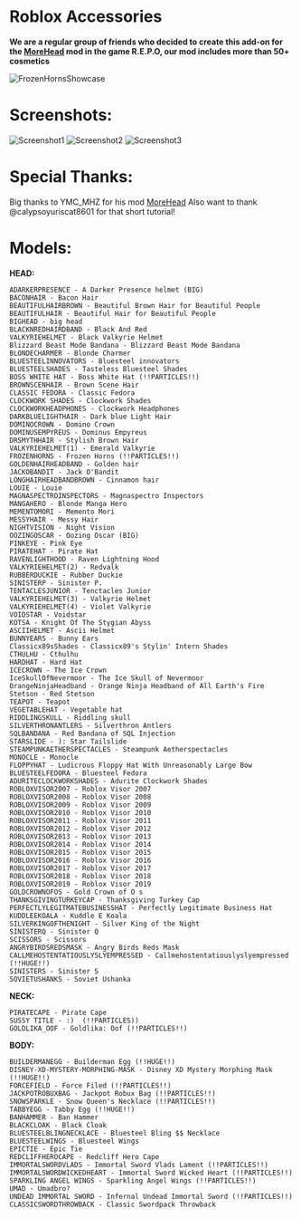 # Roblox Accessories
**We are a regular group of friends who decided to create this add-on for the [MoreHead](https://thunderstore.io/c/repo/p/YMC_MHZ/MoreHead/) mod in the game R.E.P.O, our mod includes more than 50+ cosmetics**

![FrozenHornsShowcase](https://github.com/user-attachments/assets/68c58ba5-e1e2-4c06-a99e-2c6ba1e211e5)


# Screenshots:


![Screenshot1](https://github.com/user-attachments/assets/7ce0270a-7766-4ab4-9123-bc5b803d7743)
![Screenshot2](https://github.com/user-attachments/assets/2fc1b54a-8bef-41be-8f18-ecc7304ea94d)
![Screenshot3](https://github.com/user-attachments/assets/1db64644-fadf-4fa6-8e74-15675d6d0b56)


# Special Thanks:
Big thanks to YMC_MHZ for his mod [MoreHead](https://thunderstore.io/c/repo/p/YMC_MHZ/MoreHead/)
Also want to thank @calypsoyuriscat8601 for that short tutorial!

# Models:

**HEAD:**
```
ADARKERPRESENCE - A Darker Presence helmet (BIG)
BACONHAIR - Bacon Hair
BEAUTIFULHAIRBROWN - Beautiful Brown Hair for Beautiful People 
BEAUTIFULHAIR - Beautiful Hair for Beautiful People 
BIGHEAD - big head
BLACKNREDHAIRDBAND - Black And Red
VALKYRIEHELMET - Black Valkyrie Helmet
Blizzard Beast Mode Bandana - Blizzard Beast Mode Bandana
BLONDECHARMER - Blonde Charmer
BLUESTEELINNOVATORS - Bluesteel innovators
BLUESTEELSHADES - Tasteless Bluesteel Shades
BOSS WHITE HAT - Boss White Hat (!!PARTICLES!!)
BROWNSCENHAIR - Brown Scene Hair 
CLASSIC FEDORA - Classic Fedora
CLOCKWORK SHADES - Clockwork Shades
CLOCKWORKHEADPHONES - Clockwork Headphones
DARKBLUELIGHTHAIR - Dark blue Light Hair
DOMINOCROWN - Domino Crown
DOMINUSEMPYREUS - Dominus Empyreus
DRSMYTHHAIR - Stylish Brown Hair
VALKYRIEHELMET(1) - Emerald Valkyrie
FROZENHORNS - Frozen Horns (!!PARTICLES!!)
GOLDENHAIRHEADBAND - Golden hair 
JACKOBANDIT - Jack O'Bandit
LONGHAIRHEADBANDBROWN - Cinnamon hair
LOUIE - Louie
MAGNASPECTROINSPECTORS - Magnaspectro Inspectors
MANGAHERO - Blonde Manga Hero
MEMENTOMORI - Memento Mori
MESSYHAIR - Messy Hair
NIGHTVISION - Night Vision
OOZINGOSCAR - Oozing Oscar (BIG)
PINKEYE - Pink Eye
PIRATEHAT - Pirate Hat
RAVENLIGHTHOOD - Raven Lightning Hood
VALKYRIEHELMET(2) - Redvalk
RUBBERDUCKIE - Rubber Duckie
SINISTERP - Sinister P.
TENTACLESJUNIOR - Tenctacles Junior
VALKYRIEHELMET(3) - Valkyrie Helmet
VALKYRIEHELMET(4) - Violet Valkyrie
VOIDSTAR - Voidstar
KOTSA - Knight Of The Stygian Abyss
ASCIIHELMET - Ascii Helmet
BUNNYEARS - Bunny Ears
Classicx89sShades - Classicx89's Stylin' Intern Shades
CTHULHU - Cthulhu
HARDHAT - Hard Hat
ICECROWN - The Ice Crown
IceSkullOfNevermoor - The Ice Skull of Nevermoor
OrangeNinjaHeadband - Orange Ninja Headband of All Earth's Fire
Stetson - Red Stetson
TEAPOT - Teapot
VEGETABLEHAT - Vegetable hat
RIDDLINGSKULL - Riddling skull
SILVERTHRONANTLERS - Silverthron Antlers
SQLBANDANA - Red Bandana of SQL Injection
STARSLIDE - ): Star Tailslide
STEAMPUNKAETHERSPECTACLES - Steampunk Aetherspectacles
MONOCLE - Monocle
FLOPPYHAT - Ludicrous Floppy Hat With Unreasonably Large Bow
BLUESTEELFEDORA - Bluesteel Fedora
ADURITECLOCKWORKSHADES - Adurite Clockwork Shades
ROBLOXVISOR2007 - Roblox Visor 2007
ROBLOXVISOR2008 - Roblox Visor 2008
ROBLOXVISOR2009 - Roblox Visor 2009
ROBLOXVISOR2010 - Roblox Visor 2010
ROBLOXVISOR2011 - Roblox Visor 2011
ROBLOXVISOR2012 - Roblox Visor 2012
ROBLOXVISOR2013 - Roblox Visor 2013
ROBLOXVISOR2014 - Roblox Visor 2014
ROBLOXVISOR2015 - Roblox Visor 2015
ROBLOXVISOR2016 - Roblox Visor 2016
ROBLOXVISOR2017 - Roblox Visor 2017
ROBLOXVISOR2018 - Roblox Visor 2018
ROBLOXVISOR2019 - Roblox Visor 2019
GOLDCROWNOFOS - Gold Crown of O s
THANKSGIVINGTURKEYCAP - Thanksgiving Turkey Cap
PERFECTLYLEGITMATEBUSINESSHAT - Perfectly Legitimate Business Hat
KUDDLEEKOALA - Kuddle E Koala
SILVERKINGOFTHENIGHT - Silver King of the Night
SINISTERQ - Sinister Q
SCISSORS - Scissors
ANGRYBIRDSREDSMASK - Angry Birds Reds Mask
CALLMEHOSTENTATIOUSLYSLYEMPRESSED - Callmehostentatiouslyslyempressed (!!HUGE!!)
SINISTERS - Sinister S
SOVIETUSHANKS - Soviet Ushanka
```
**NECK:**
```
PIRATECAPE - Pirate Cape
SUSSY TITLE - :)  (!!PARTICLES))
GOLDLIKA_OOF - Goldlika: Oof (!!PARTICLES!!)
```
**BODY:**
```
BUILDERMANEGG - Builderman Egg (!!HUGE!!)
DISNEY-XD-MYSTERY-MORPHING-MASK - Disney XD Mystery Morphing Mask (!!HUGE!!)
FORCEFIELD - Force Filed (!!PARTICLES!!)
JACKPOTROBUXBAG - Jackpot Robux Bag (!!PARTICLES!!)
SNOWSPARKLE - Snow Queen's Necklace (!!PARTICLES!!)
TABBYEGG - Tabby Egg (!!HUGE!!)
BANHAMMER - Ban Hammer
BLACKCLOAK - Black Cloak
BLUESTEELBLINGNECKLACE - Bluesteel Bling $$ Necklace
BLUESTEELWINGS - Bluesteel Wings
EPICTIE - Epic Tie
REDCLIFFHEROCAPE - Redcliff Hero Cape
IMMORTALSWORDVLADS - Immortal Sword Vlads Lament (!!PARTICLES!!)
IMMORTALSWORDWICKEDHEART - Immortal Sword Wicked Heart (!!PARTICLES!!)
SPARKLING ANGEL WINGS - Sparkling Angel Wings (!!PARTICLES!!)
UMAD - Umadbro?
UNDEAD IMMORTAL SWORD - Infernal Undead Immortal Sword (!!PARTICLES!!)
CLASSICSWORDTHROWBACK - Classic Swordpack Throwback
```